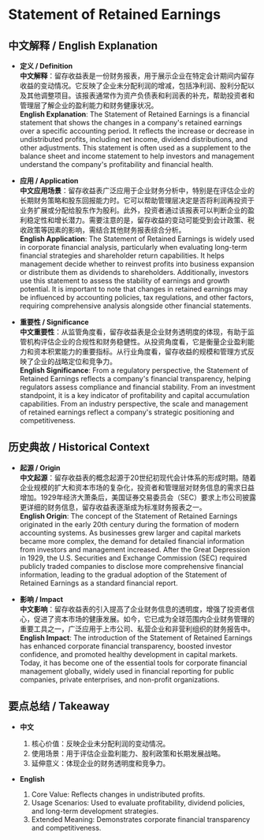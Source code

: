 # Statement of Retained Earnings

## 中文解释 / English Explanation

* **定义 / Definition**  
  **中文解释**：留存收益表是一份财务报表，用于展示企业在特定会计期间内留存收益的变动情况。它反映了企业未分配利润的增减，包括净利润、股利分配以及其他调整项目。该报表通常作为资产负债表和利润表的补充，帮助投资者和管理层了解企业的盈利能力和财务健康状况。  
  **English Explanation**: The Statement of Retained Earnings is a financial statement that shows the changes in a company's retained earnings over a specific accounting period. It reflects the increase or decrease in undistributed profits, including net income, dividend distributions, and other adjustments. This statement is often used as a supplement to the balance sheet and income statement to help investors and management understand the company's profitability and financial health.

* **应用 / Application**  
  **中文应用场景**：留存收益表广泛应用于企业财务分析中，特别是在评估企业的长期财务策略和股东回报能力时。它可以帮助管理层决定是否将利润再投资于业务扩展或分配给股东作为股利。此外，投资者通过该报表可以判断企业的盈利稳定性和增长潜力。需要注意的是，留存收益的变动可能受到会计政策、税收政策等因素的影响，需结合其他财务报表综合分析。  
  **English Application**: The Statement of Retained Earnings is widely used in corporate financial analysis, particularly when evaluating long-term financial strategies and shareholder return capabilities. It helps management decide whether to reinvest profits into business expansion or distribute them as dividends to shareholders. Additionally, investors use this statement to assess the stability of earnings and growth potential. It is important to note that changes in retained earnings may be influenced by accounting policies, tax regulations, and other factors, requiring comprehensive analysis alongside other financial statements.

* **重要性 / Significance**  
  **中文重要性**：从监管角度看，留存收益表是企业财务透明度的体现，有助于监管机构评估企业的合规性和财务稳健性。从投资角度看，它是衡量企业盈利能力和资本积累能力的重要指标。从行业角度看，留存收益的规模和管理方式反映了企业的战略定位和竞争力。  
  **English Significance**: From a regulatory perspective, the Statement of Retained Earnings reflects a company's financial transparency, helping regulators assess compliance and financial stability. From an investment standpoint, it is a key indicator of profitability and capital accumulation capabilities. From an industry perspective, the scale and management of retained earnings reflect a company's strategic positioning and competitiveness.

## 历史典故 / Historical Context

* **起源 / Origin**  
  **中文起源**：留存收益表的概念起源于20世纪初现代会计体系的形成时期。随着企业规模的扩大和资本市场的复杂化，投资者和管理层对财务信息的需求日益增加。1929年经济大萧条后，美国证券交易委员会（SEC）要求上市公司披露更详细的财务信息，留存收益表逐渐成为标准财务报表之一。  
  **English Origin**: The concept of the Statement of Retained Earnings originated in the early 20th century during the formation of modern accounting systems. As businesses grew larger and capital markets became more complex, the demand for detailed financial information from investors and management increased. After the Great Depression in 1929, the U.S. Securities and Exchange Commission (SEC) required publicly traded companies to disclose more comprehensive financial information, leading to the gradual adoption of the Statement of Retained Earnings as a standard financial report.

* **影响 / Impact**  
  **中文影响**：留存收益表的引入提高了企业财务信息的透明度，增强了投资者信心，促进了资本市场的健康发展。如今，它已成为全球范围内企业财务管理的重要工具之一，广泛应用于上市公司、私营企业和非营利组织的财务报告中。  
  **English Impact**: The introduction of the Statement of Retained Earnings has enhanced corporate financial transparency, boosted investor confidence, and promoted healthy development in capital markets. Today, it has become one of the essential tools for corporate financial management globally, widely used in financial reporting for public companies, private enterprises, and non-profit organizations.

## 要点总结 / Takeaway

* **中文**  
  1. 核心价值：反映企业未分配利润的变动情况。
  2. 使用场景：用于评估企业盈利能力、股利政策和长期发展战略。
  3. 延伸意义：体现企业的财务透明度和竞争力。

* **English**  
  1. Core Value: Reflects changes in undistributed profits.
  2. Usage Scenarios: Used to evaluate profitability, dividend policies, and long-term development strategies.
  3. Extended Meaning: Demonstrates corporate financial transparency and competitiveness.